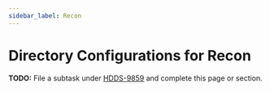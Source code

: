 ```yaml
---
sidebar_label: Recon
---
```


# Directory Configurations for Recon

**TODO:** File a subtask under [HDDS-9859](https://issues.apache.org/jira/browse/HDDS-9859) and complete this page or section.
